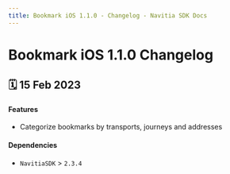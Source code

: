 ```yaml
---
title: Bookmark iOS 1.1.0 - Changelog - Navitia SDK Docs
---
```


# Bookmark iOS 1.1.0 Changelog

<h2>🗓 15 Feb 2023</h2>

#### Features
- Categorize bookmarks by transports, journeys and addresses

#### Dependencies
- `NavitiaSDK` > `2.3.4`
